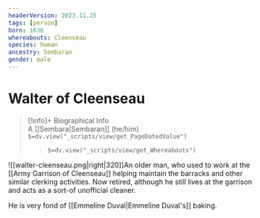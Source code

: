 ```yaml
---
headerVersion: 2023.11.25
tags: [person]
born: 1636
whereabouts: Cleenseau
species: human
ancestry: Sembaran
gender: male
---
```

# Walter of Cleenseau
>[!info]+ Biographical Info  
> A [[Sembara|Sembaran]] (he/him)  
> `$=dv.view("_scripts/view/get_PageDatedValue")`  
>> `$=dv.view("_scripts/view/get_Whereabouts")`

![[walter-cleenseau.png|right|320]]An older man, who used to work at the [[Army Garrison of Cleenseau]] helping maintain the barracks and other similar clerking activities. Now retired, although he still lives at the garrison and acts as a sort-of unofficial cleaner.

He is very fond of [[Emmeline Duval|Emmeline Duval's]] baking.